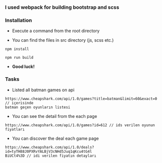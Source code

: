 ### I used webpack for building bootstrap and scss

### Installation

- Execute a command from the root directory

- You can find the files in src directory (js, scss etc.)

```
npm install
```

```
npm run build
```

- **Good luck!**

### Tasks

- Listed all batman games on api

```
https://www.cheapshark.com/api/1.0/games?title=batman&limit=60&exact=0 // içerisinde
batman geçen oyunların listesi
```

- You can see the detail from the each page

```
https://www.cheapshark.com/api/1.0/games?id=612 // ids verilen oyunun fiyatları
```

- You can discover the deal each game page

```
https://www.cheapshark.com/api/1.0/deals?id=tyTH88J0PXRvYALBjV3cNHd5Juq1qKcu4tG4l
BiUCt4%3D // idi verilen fiyatın detayları

```
